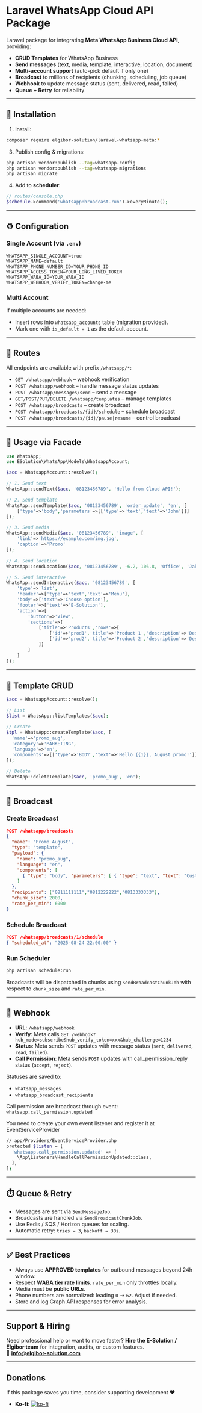 # Laravel WhatsApp Cloud API Package

Laravel package for integrating **Meta WhatsApp Business Cloud API**, providing:

- **CRUD Templates** for WhatsApp Business
- **Send messages** (text, media, template, interactive, location, document)
- **Multi-account support** (auto-pick default if only one)
- **Broadcast** to millions of recipients (chunking, scheduling, job queue)
- **Webhook** to update message status (sent, delivered, read, failed)
- **Queue + Retry** for reliability

---

## 🚀 Installation

1. Install:
```bash
composer require elgibor-solution/laravel-whatsapp-meta:*
```

3. Publish config & migrations:
```bash
php artisan vendor:publish --tag=whatsapp-config
php artisan vendor:publish --tag=whatsapp-migrations
php artisan migrate
```

4. Add to **scheduler**:
```php
// routes/console.php
$schedule->command('whatsapp:broadcast-run')->everyMinute();
```

---

## ⚙️ Configuration

### Single Account (via `.env`)

```env
WHATSAPP_SINGLE_ACCOUNT=true
WHATSAPP_NAME=default
WHATSAPP_PHONE_NUMBER_ID=YOUR_PHONE_ID
WHATSAPP_ACCESS_TOKEN=YOUR_LONG_LIVED_TOKEN
WHATSAPP_WABA_ID=YOUR_WABA_ID
WHATSAPP_WEBHOOK_VERIFY_TOKEN=change-me
```

### Multi Account
If multiple accounts are needed:
- Insert rows into `whatsapp_accounts` table (migration provided).
- Mark one with `is_default = 1` as the default account.

---

## 📡 Routes

All endpoints are available with prefix `/whatsapp/*`:

- `GET /whatsapp/webhook` – webhook verification
- `POST /whatsapp/webhook` – handle message status updates
- `POST /whatsapp/messages/send` – send a message
- `GET/POST/PUT/DELETE /whatsapp/templates` – manage templates
- `POST /whatsapp/broadcasts` – create broadcast
- `POST /whatsapp/broadcasts/{id}/schedule` – schedule broadcast
- `POST /whatsapp/broadcasts/{id}/pause|resume` – control broadcast

---

## 🧩 Usage via Facade

```php
use WhatsApp;
use ESolution\WhatsApp\Models\WhatsappAccount;

$acc = WhatsappAccount::resolve();

// 1. Send text
WhatsApp::sendText($acc, '08123456789', 'Hello from Cloud API!');

// 2. Send template
WhatsApp::sendTemplate($acc, '08123456789', 'order_update', 'en', [
    ['type'=>'body','parameters'=>[['type'=>'text','text'=>'John']]]
]);

// 3. Send media
WhatsApp::sendMedia($acc, '08123456789', 'image', [
    'link'=>'https://example.com/img.jpg',
    'caption'=>'Promo'
]);

// 4. Send location
WhatsApp::sendLocation($acc, '08123456789', -6.2, 106.8, 'Office', 'Jakarta');

// 5. Send interactive
WhatsApp::sendInteractive($acc, '08123456789', [
    'type'=>'list',
    'header'=>['type'=>'text','text'=>'Menu'],
    'body'=>['text'=>'Choose option'],
    'footer'=>['text'=>'E-Solution'],
    'action'=>[
        'button'=>'View',
        'sections'=>[
            ['title'=>'Products','rows'=>[
                ['id'=>'prod1','title'=>'Product 1','description'=>'Description 1'],
                ['id'=>'prod2','title'=>'Product 2','description'=>'Description 2'],
            ]]
        ]
    ]
]);
```

---

## 📜 Template CRUD

```php
$acc = WhatsappAccount::resolve();

// List
$list = WhatsApp::listTemplates($acc);

// Create
$tpl = WhatsApp::createTemplate($acc, [
  'name'=>'promo_aug',
  'category'=>'MARKETING',
  'language'=>'en',
  'components'=>[['type'=>'BODY','text'=>'Hello {{1}}, August promo!']]
]);

// Delete
WhatsApp::deleteTemplate($acc, 'promo_aug', 'en');
```

---

## 📢 Broadcast

### Create Broadcast
```json
POST /whatsapp/broadcasts
{
  "name": "Promo August",
  "type": "template",
  "payload": {
    "name": "promo_aug",
    "language": "en",
    "components": [
      { "type": "body", "parameters": [ { "type": "text", "text": "Customer" } ] }
    ]
  },
  "recipients": ["0811111111","0812222222","0813333333"],
  "chunk_size": 2000,
  "rate_per_min": 6000
}
```

### Schedule Broadcast
```json
POST /whatsapp/broadcasts/1/schedule
{ "scheduled_at": "2025-08-24 22:00:00" }
```

### Run Scheduler
```bash
php artisan schedule:run
```

Broadcasts will be dispatched in chunks using `SendBroadcastChunkJob` with respect to `chunk_size` and `rate_per_min`.

---

## 🔔 Webhook

- **URL**: `/whatsapp/webhook`
- **Verify**: Meta calls `GET /webhook?hub_mode=subscribe&hub_verify_token=xxx&hub_challenge=1234`
- **Status**: Meta sends `POST` updates with message status (`sent`, `delivered`, `read`, `failed`).
- **Call Permission**: Meta sends `POST` updates with call_permission_reply status (`accept`, `reject`).

Statuses are saved to:
- `whatsapp_messages`
- `whatsapp_broadcast_recipients`

Call permission are broadcast through event: 
`whatsapp.call_permission.updated`

You need to create your own event listener and register it at EventServiceProvider
```bash
// app/Providers/EventServiceProvider.php
protected $listen = [
  'whatsapp.call_permission.updated' => [
    \App\Listeners\HandleCallPermissionUpdated::class,
  ],
];
```


---

## ⏱️ Queue & Retry

- Messages are sent via `SendMessageJob`.
- Broadcasts are handled via `SendBroadcastChunkJob`.
- Use Redis / SQS / Horizon queues for scaling.
- Automatic retry: `tries = 3`, `backoff = 30s`.

---

## ✅ Best Practices

- Always use **APPROVED templates** for outbound messages beyond 24h window.
- Respect **WABA tier rate limits**. `rate_per_min` only throttles locally.
- Media must be **public URLs**.
- Phone numbers are normalized: leading `0` → `62`. Adjust if needed.
- Store and log Graph API responses for error analysis.

---

## Support & Hiring

Need professional help or want to move faster? **Hire the E-Solution / Elgibor team** for integration, audits, or custom features.  
📧 **info@elgibor-solution.com**

---

## Donations

If this package saves you time, consider supporting development ❤️

- **Ko‑fi**: [![ko-fi](https://ko-fi.com/img/githubbutton_sm.svg)](https://ko-fi.com/U7U21L7D5J)
